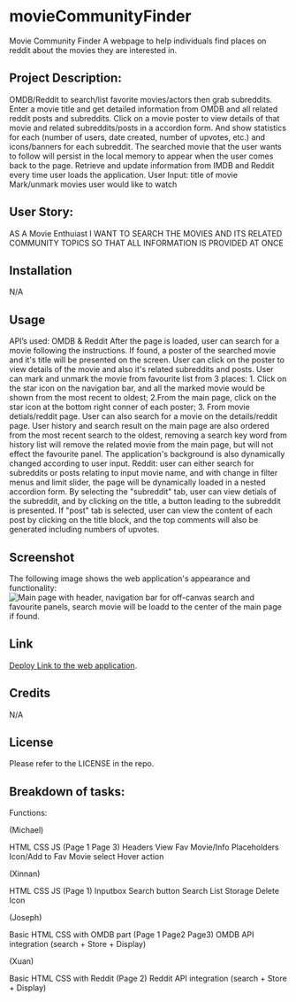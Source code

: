 # movieCommunityFinder
Movie Community Finder
A webpage to help individuals find places on reddit about the movies they are interested in.

## Project Description: 

OMDB/Reddit to search/list favorite movies/actors then grab subreddits.
Enter a movie title and get detailed information from OMDB and all related reddit posts and subreddits.
Click on a movie poster to view details of that movie and related subreddits/posts in a accordion form.
And show statistics for each (number of users, date created, number of upvotes, etc.) and icons/banners for each subreddit.
The searched movie that the user wants to follow will persist in the local memory to appear when the user comes back to the page.
Retrieve and update information from IMDB and Reddit every time user loads the application.
User Input: title of movie
Mark/unmark movies user would like to watch 

## User Story:

AS A Movie Enthuiast 
I WANT TO SEARCH THE MOVIES AND ITS RELATED COMMUNITY TOPICS
SO THAT ALL INFORMATION IS PROVIDED AT ONCE

## Installation

N/A

## Usage

API’s used:
OMDB & Reddit
After the page is loaded, user can search for a movie following the instructions. If found, a poster of the searched movie and it's title will be presented on the screen. User can click on the poster to view details of the movie and also it's related subreddits and posts. User can mark and unmark the movie from favourite list from 3 places: 1. Click on the star icon on the navigation bar, and all the marked movie would be shown from the most recent to oldest; 2.From the main page, click on the star icon at the bottom right conner of each poster; 3. From movie detials/reddit page. User can also search for a movie on the details/reddit page. User history and search result on the main page are also ordered from the most recent search to the oldest, removing a search key word from history list will remove the related movie from the main page, but will not effect the favourite panel. The application's background is also dynamically changed according to user input. 
Reddit: user can either search for subreddits or posts relating to input movie name, and with change in filter menus and limit slider, the page will be dynamically loaded in a nested accordion form. By selecting the "subreddit" tab, user can view detials of the subreddit, and by clicking on the title, a button leading to the subreddit is presented. If "post" tab is selected, user can view the content of each post by clicking on the title block, and the top comments will also be generated including numbers of upvotes. 

## Screenshot

The following image shows the web application's appearance and functionality:
![Main page with header, navigation bar for off-canvas search and favourite panels, search movie will be loadd to the center of the main page if found.](.assets/images/chrome-capture-1.gif)

## Link

[Deploy Link to the web application](https://xinnnan.github.io/movieCommunityFinder/index.html).

## Credits

N/A

## License

Please refer to the LICENSE in the repo.

## Breakdown of tasks:

Functions: 

(Michael)

HTML CSS JS (Page 1 Page 3)
	Headers 
	View Fav 
	Movie/Info Placeholders 
	Icon/Add to Fav
	Movie select 
	Hover action

(Xinnan)

HTML CSS JS (Page 1)
Inputbox 
Search button 
Search List Storage 
Delete Icon 
	
(Joseph)

Basic HTML CSS with OMDB part (Page 1 Page2 Page3)
OMDB API integration  (search + Store + Display)


(Xuan)

Basic HTML CSS with Reddit (Page 2)
Reddit API integration (search + Store + Display)



